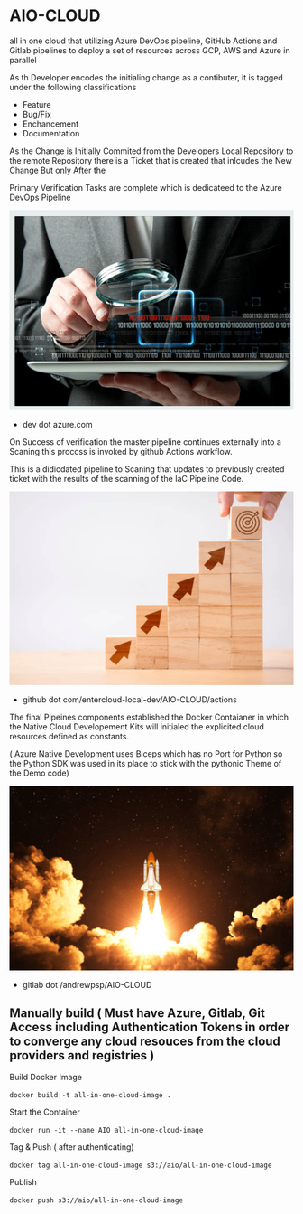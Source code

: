# AIO-CLOUD
all in one cloud that utilizing Azure DevOps pipeline, GitHub Actions and Gitlab pipelines to deploy a set of  resources across GCP, AWS and Azure in parallel  



As th Developer encodes the initialing change as a contibuter, it is tagged under the following classifications 
- Feature
- Bug/Fix 
- Enchancement 
- Documentation 


As the Change is Initially Commited from the Developers Local Repository to the remote Repository there is a Ticket that is created that inlcudes the New Change But only After the 

Primary Verification Tasks are complete which is dedicateed to the Azure DevOps Pipeline

![Verification Project](test/src/images/Verify-min.png)
 - dev dot azure.com


On Success of verification the master pipeline continues externally into a Scaning this proccss is invoked by github Actions workflow. 

This is a didicdated pipeline to Scaning that updates to previously created ticket with the results of the scanning of the IaC Pipeline Code. 

![Scan Project](test/src/images/Scan-min.png)

-  github dot com/entercloud-local-dev/AIO-CLOUD/actions

The final Pipeines components established the Docker Contaianer in which the Native Cloud Developement Kits will initialed the explicited cloud resources defined as constants. 

( Azure Native Development uses Biceps which has no Port for Python so the Python SDK was used in its place to stick with the pythonic Theme of the Demo code) 

![Deploy Project](test/src/images/Deploy-min.png)

- gitlab dot /andrewpsp/AIO-CLOUD



##  Manually build ( Must have Azure, Gitlab, Git Access including Authentication Tokens in order to converge any cloud resouces from the cloud providers and registries )  

Build Docker Image 

` docker build -t all-in-one-cloud-image . ` 

Start the Container 

` docker run -it --name AIO all-in-one-cloud-image ` 

Tag & Push ( after authenticating) 

`docker tag all-in-one-cloud-image s3://aio/all-in-one-cloud-image`

Publish 

`docker push s3://aio/all-in-one-cloud-image` 














